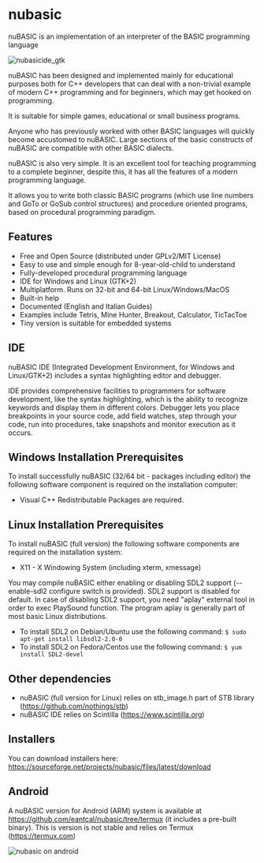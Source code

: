 # nubasic
nuBASIC is an implementation of an interpreter of the BASIC programming language

![nubasicide_gtk](https://user-images.githubusercontent.com/13032534/27808819-69aaa2c2-6042-11e7-9132-675d1c71d162.png)

nuBASIC has been designed and implemented mainly for educational purposes both for C++ developers that can deal with a non-trivial example of modern C++ programming and for beginners, which may get hooked on programming. 

It is suitable for simple games, educational or small business programs.

Anyone who has previously worked with other BASIC languages will quickly become accustomed to nuBASIC.
Large sections of the basic constructs of nuBASIC are compatible with other BASIC dialects.

nuBASIC is also very simple. It is an excellent tool for teaching programming to a complete beginner, despite this, it has all the features of a modern programming language.

It allows you to write both classic BASIC programs (which use line numbers and GoTo or GoSub control structures) and procedure oriented programs, based on procedural programming paradigm.

## Features
- Free and Open Source (distributed under GPLv2/MIT License)
- Easy to use and simple enough for 8-year-old-child to understand
- Fully-developed procedural programming language
- IDE for Windows and Linux (GTK+2)
- Multiplatform. Runs on 32-bit and 64-bit Linux/Windows/MacOS
- Built-in help
- Documented (English and Italian Guides)
- Examples include Tetris, Mine Hunter, Breakout, Calculator, TicTacToe
- Tiny version is suitable for embedded systems

## IDE
nuBASIC IDE (Integrated Development Environment, for Windows and Linux/GTK+2) includes a syntax highlighting editor and debugger. 

IDE provides comprehensive facilities to programmers for software development, like the syntax highlighting, which is the ability to recognize keywords and display them in different colors.
Debugger lets you place breakpoints in your source code, add field watches, step through your code, run into procedures, take snapshots and monitor execution as it occurs.

## Windows Installation Prerequisites
To install successfully nuBASIC (32/64 bit - packages including editor) the following software component is required on the installation computer:
- Visual C++ Redistributable Packages are required.

## Linux Installation Prerequisites
To install nuBASIC (full version) the following software components are required on the installation system:
- X11 - X Windowing System (including xterm, xmessage)

You may compile nuBASIC either enabling or disabling SDL2 support (--enable-sdl2 configure switch is provided). SDL2 support is disabled for default.
In case of disabling SDL2 support, you need "aplay" external tool in order to exec PlaySound function.
The program aplay is generally part of most basic Linux distributions.

- To install SDL2 on Debian/Ubuntu use the following command:
``$ sudo apt-get install libsdl2-2.0-0``
- To install SDL2 on Fedora/Centos use the following command:
``$ yum install SDL2-devel``

## Other dependencies
- nuBASIC (full version for Linux) relies on stb_image.h part of STB library (https://github.com/nothings/stb)
- nuBASIC IDE relies on Scintilla (https://www.scintilla.org)

## Installers
You can download installers here: https://sourceforge.net/projects/nubasic/files/latest/download

## Android
A nuBASIC version for Android (ARM) system is available at https://github.com/eantcal/nubasic/tree/termux (it includes a pre-built binary).
This is version is not stable and relies on Termux (https://termux.com)

![nubasic on android](https://sites.google.com/site/nubasiclanguageinterpreter/home/screenshot/nubasicide_on_android.png?attredirects=0)
